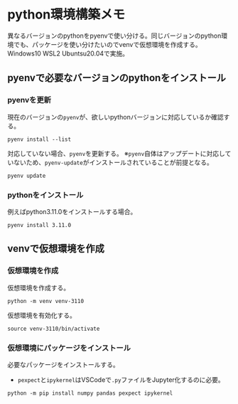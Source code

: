 # python環境構築メモ

異なるバージョンのpythonをpyenvで使い分ける。同じバージョンのpython環境でも、パッケージを使い分けたいのでvenvで仮想環境を作成する。Windows10 WSL2 Ubuntsu20.04で実施。

## pyenvで必要なバージョンのpythonをインストール

### pyenvを更新

現在のバージョンの`pyenv`が、欲しいpythonバージョンに対応しているか確認する。

```Shell
pyenv install --list
```

対応していない場合、`pyenv`を更新する。
※`pyenv`自体はアップデートに対応していないため、`pyenv-update`がインストールされていることが前提となる。

```Shell
pyenv update
```

### pythonをインストール

例えばpython3.11.0をインストールする場合。

```Shell
pyenv install 3.11.0
```

## venvで仮想環境を作成

### 仮想環境を作成

仮想環境を作成する。

```Shell
python -m venv venv-3110
```

仮想環境を有効化する。

```Shell
source venv-3110/bin/activate
```

### 仮想環境にパッケージをインストール

必要なパッケージをインストールする。
- `pexpect`と`ipykernel`はVSCodeで`.py`ファイルをJupyter化するのに必要。

```Shell
python -m pip install numpy pandas pexpect ipykernel
```
